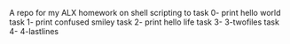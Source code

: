 A repo for my ALX homework on shell scripting to 
task 0- print hello world
task 1- print confused smiley
task 2- print hello life
task 3- 3-twofiles
task 4- 4-lastlines

